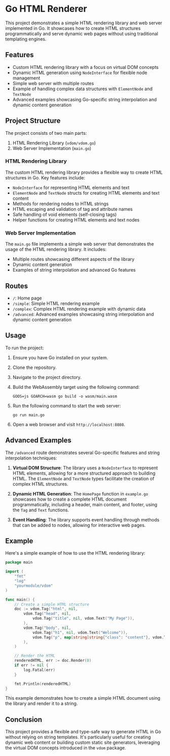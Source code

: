 # Go HTML Renderer

This project demonstrates a simple HTML rendering library and web server implemented in Go. It showcases how to create HTML structures programmatically and serve dynamic web pages without using traditional templating engines.

## Features

- Custom HTML rendering library with a focus on virtual DOM concepts
- Dynamic HTML generation using `NodeInterface` for flexible node management
- Simple web server with multiple routes
- Example of handling complex data structures with `ElementNode` and `TextNode`
- Advanced examples showcasing Go-specific string interpolation and dynamic content generation

## Project Structure

The project consists of two main parts:

1. HTML Rendering Library (`vdom/vdom.go`)
2. Web Server Implementation (`main.go`)

### HTML Rendering Library

The custom HTML rendering library provides a flexible way to create HTML structures in Go. Key features include:

- `NodeInterface` for representing HTML elements and text
- `ElementNode` and `TextNode` structs for creating HTML elements and text content
- Methods for rendering nodes to HTML strings
- HTML escaping and validation of tag and attribute names
- Safe handling of void elements (self-closing tags)
- Helper functions for creating HTML elements and text nodes

### Web Server Implementation

The `main.go` file implements a simple web server that demonstrates the usage of the HTML rendering library. It includes:

- Multiple routes showcasing different aspects of the library
- Dynamic content generation
- Examples of string interpolation and advanced Go features

## Routes

- `/`: Home page
- `/simple`: Simple HTML rendering example
- `/complex`: Complex HTML rendering example with dynamic data
- `/advanced`: Advanced examples showcasing string interpolation and dynamic content generation

## Usage

To run the project:

1. Ensure you have Go installed on your system.
2. Clone the repository.
3. Navigate to the project directory.
4. Build the WebAssembly target using the following command:

   ```
   GOOS=js GOARCH=wasm go build -o wasm/main.wasm
   ```

5. Run the following command to start the web server:

   ```
   go run main.go
   ```

6. Open a web browser and visit `http://localhost:8080`.

## Advanced Examples

The `/advanced` route demonstrates several Go-specific features and string interpolation techniques:

1. **Virtual DOM Structure**: The library uses a `NodeInterface` to represent HTML elements, allowing for a more structured approach to building HTML. The `ElementNode` and `TextNode` types facilitate the creation of complex HTML structures.

2. **Dynamic HTML Generation**: The `HomePage` function in `example.go` showcases how to create a complete HTML document programmatically, including a header, main content, and footer, using the `Tag` and `Text` functions.

3. **Event Handling**: The library supports event handling through methods that can be added to nodes, allowing for interactive web pages.

## Example

Here's a simple example of how to use the HTML rendering library:

```go
package main

import (
    "fmt"
    "log"
    "yourmodule/vdom"
)

func main() {
    // Create a simple HTML structure
    doc := vdom.Tag("html", nil,
        vdom.Tag("head", nil,
            vdom.Tag("title", nil, vdom.Text("My Page")),
        ),
        vdom.Tag("body", nil,
            vdom.Tag("h1", nil, vdom.Text("Welcome")),
            vdom.Tag("p", map[string]string{"class": "content"}, vdom.Text("This is a paragraph.")),
        ),
    )

    // Render the HTML
    renderedHTML, err := doc.Render(0)
    if err != nil {
        log.Fatal(err)
    }

    fmt.Println(renderedHTML)
}
```

This example demonstrates how to create a simple HTML document using the library and render it to a string.

## Conclusion

This project provides a flexible and type-safe way to generate HTML in Go without relying on string templates. It's particularly useful for creating dynamic web content or building custom static site generators, leveraging the virtual DOM concepts introduced in the `vdom` package.
